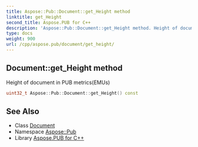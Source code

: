 ```yaml
---
title: Aspose::Pub::Document::get_Height method
linktitle: get_Height
second_title: Aspose.PUB for C++
description: 'Aspose::Pub::Document::get_Height method. Height of document in PUB metrics(EMUs) in C++.'
type: docs
weight: 900
url: /cpp/aspose.pub/document/get_height/
---
```

## Document::get_Height method


Height of document in PUB metrics(EMUs)

```cpp
uint32_t Aspose::Pub::Document::get_Height() const
```

## See Also

* Class [Document](../)
* Namespace [Aspose::Pub](../../)
* Library [Aspose.PUB for C++](../../../)
